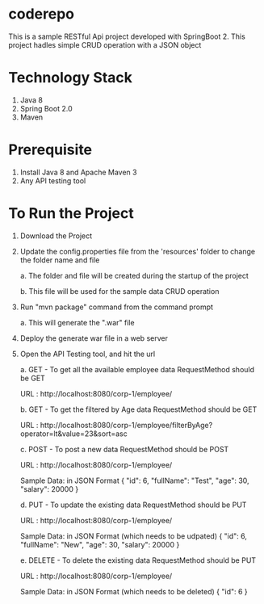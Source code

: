 # coderepo
This is a sample RESTful Api project developed with SpringBoot 2.
This project hadles simple CRUD operation with a JSON object

Technology Stack
================
1. Java 8
2. Spring Boot 2.0
3. Maven

Prerequisite
============
1. Install Java 8 and Apache Maven 3
2. Any API testing tool 

To Run the Project
==================
1. Download the Project
2. Update the config.properties file from the 'resources' folder to change the folder name and file

    a. The folder and file will be created during the startup of the project
    
    b. This file will be used for the sample data CRUD operation
  
3. Run "mvn package" command from the command prompt

    a. This will generate the ".war" file
  
4. Deploy the generate war file in a web server

5. Open the API Testing tool, and hit the url

    a. GET - To get all the available employee data
     RequestMethod should be GET
     
     URL : http://localhost:8080/corp-1/employee/
     
    b. GET - To get the filtered by Age data
    RequestMethod should be GET
    
     URL : http://localhost:8080/corp-1/employee/filterByAge?operator=lt&value=23&sort=asc

    c. POST - To post a new data
    RequestMethod should be POST
    
     URL : http://localhost:8080/corp-1/employee/
     
     Sample Data: in JSON Format
     {
        "id": 6,
        "fullName": "Test",
        "age": 30,
        "salary": 20000
    }
    
    d. PUT - To update the existing data
    RequestMethod should be PUT
    
     URL : http://localhost:8080/corp-1/employee/
     
     Sample Data: in JSON Format (which needs to be udpated)
     {
        "id": 6,
        "fullName": "New",
        "age": 30,
        "salary": 20000
    }
    
    e. DELETE - To delete the existing data
    RequestMethod should be PUT
    
     URL : http://localhost:8080/corp-1/employee/
     
     Sample Data: in JSON Format (which needs to be deleted)
     {
        "id": 6
    }
